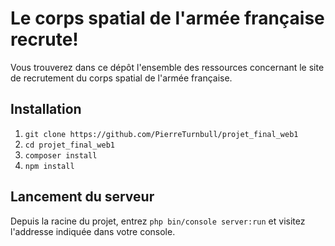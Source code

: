 # Le corps spatial de l'armée française recrute!

Vous trouverez dans ce dépôt l'ensemble des ressources concernant le site de recrutement du corps spatial de l'armée française.

## Installation

1. ``git clone https://github.com/PierreTurnbull/projet_final_web1``
2. ``cd projet_final_web1``
3. ``composer install``
4. ``npm install``

## Lancement du serveur

Depuis la racine du projet, entrez ``php bin/console server:run`` et visitez l'addresse indiquée dans votre console.
